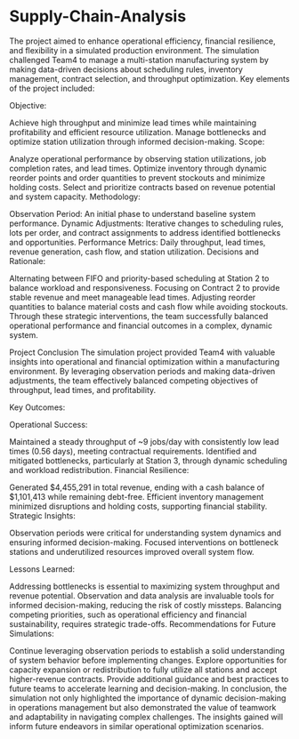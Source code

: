 # Supply-Chain-Analysis
The project aimed to enhance operational efficiency, financial resilience, and flexibility in a simulated production environment. The simulation challenged Team4 to manage a multi-station manufacturing system by making data-driven decisions about scheduling rules, inventory management, contract selection, and throughput optimization.
Key elements of the project included:

Objective:

Achieve high throughput and minimize lead times while maintaining profitability and efficient resource utilization.
Manage bottlenecks and optimize station utilization through informed decision-making.
Scope:

Analyze operational performance by observing station utilizations, job completion rates, and lead times.
Optimize inventory through dynamic reorder points and order quantities to prevent stockouts and minimize holding costs.
Select and prioritize contracts based on revenue potential and system capacity.
Methodology:

Observation Period: An initial phase to understand baseline system performance.
Dynamic Adjustments: Iterative changes to scheduling rules, lots per order, and contract assignments to address identified bottlenecks and opportunities.
Performance Metrics: Daily throughput, lead times, revenue generation, cash flow, and station utilization.
Decisions and Rationale:

Alternating between FIFO and priority-based scheduling at Station 2 to balance workload and responsiveness.
Focusing on Contract 2 to provide stable revenue and meet manageable lead times.
Adjusting reorder quantities to balance material costs and cash flow while avoiding stockouts.
Through these strategic interventions, the team successfully balanced operational performance and financial outcomes in a complex, dynamic system.

Project Conclusion
The simulation project provided Team4 with valuable insights into operational and financial optimization within a manufacturing environment. By leveraging observation periods and making data-driven adjustments, the team effectively balanced competing objectives of throughput, lead times, and profitability.

Key Outcomes:

Operational Success:

Maintained a steady throughput of ~9 jobs/day with consistently low lead times (0.56 days), meeting contractual requirements.
Identified and mitigated bottlenecks, particularly at Station 3, through dynamic scheduling and workload redistribution.
Financial Resilience:

Generated $4,455,291 in total revenue, ending with a cash balance of $1,101,413 while remaining debt-free.
Efficient inventory management minimized disruptions and holding costs, supporting financial stability.
Strategic Insights:

Observation periods were critical for understanding system dynamics and ensuring informed decision-making.
Focused interventions on bottleneck stations and underutilized resources improved overall system flow.

Lessons Learned:

Addressing bottlenecks is essential to maximizing system throughput and revenue potential.
Observation and data analysis are invaluable tools for informed decision-making, reducing the risk of costly missteps.
Balancing competing priorities, such as operational efficiency and financial sustainability, requires strategic trade-offs.
Recommendations for Future Simulations:

Continue leveraging observation periods to establish a solid understanding of system behavior before implementing changes.
Explore opportunities for capacity expansion or redistribution to fully utilize all stations and accept higher-revenue contracts.
Provide additional guidance and best practices to future teams to accelerate learning and decision-making.
In conclusion, the simulation not only highlighted the importance of dynamic decision-making in operations management but also demonstrated the value of teamwork and adaptability in navigating complex challenges. The insights gained will inform future endeavors in similar operational optimization scenarios.

